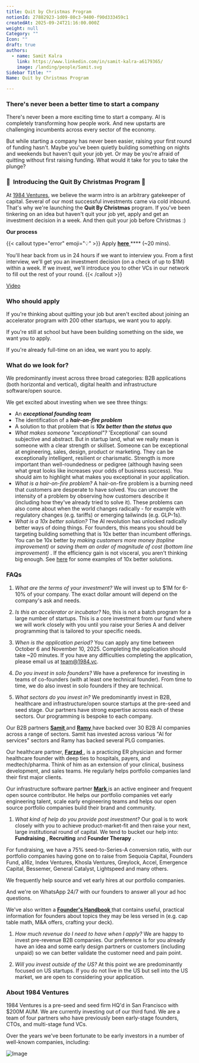 ```yaml
---
title: Quit by Christmas Program
notionId: 27882923-1d09-80c3-9400-f90d333459c1
createdAt: 2025-09-24T21:16:00.000Z
weight: null
Category: ""
Icon: ""
draft: true
authors:
  - name: Samit Kalra
    link: https://www.linkedin.com/in/samit-kalra-a6179365/
    image: /landing/people/Samit.svg
Sidebar Title: ""
Name: Quit by Christmas Program

---
```




### There's never been a better time to start a company


There's never been a more exciting time to start a company. AI is completely transforming how people work. And new upstarts are challenging incumbents across every sector of the economy.

But while starting a company has never been easier, raising your first round of funding hasn't. Maybe you've been quietly building something on nights and weekends but haven't quit your job yet. Or may be you're afraid of quitting without first raising funding. What would it take for you to take the plunge?

### 🎄  **Introducing the**  **Quit By Christmas**  **Program** 🎄


At [1984 Ventures](/), we believe the warm intro is an arbitrary gatekeeper of capital. Several of our most successful investments came via cold inbound. That's why we're launching the  **Quit By Christmas**  program. If you've been tinkering on an idea but haven't quit your job yet, apply and get an investment decision in a week. And then quit your job before Christmas :) 

 **Our process** 

{{< callout type="error" emoji="💡" >}}
Apply [ **here** ](https://apply.1984.vc/) **** (~20 mins). 

You'll hear back from us in 24 hours if we want to interview you. From a first interview, we'll get you an investment decision (on a check of up to $1M) within a week. If we invest, we'll introduce you to other VCs in our network to fill out the rest of your round. 
{{< /callout >}}


[Video](https://www.loom.com/share/e5030cfed89640988c8f9b947cc1e4d3?sid=6956d63a-e306-42bd-bd22-7d60466938bb)


###  **Who should apply** 


If you're thinking about quitting your job but aren't excited about joining an accelerator program with 200 other startups, we want you to apply.

If you're still at school but have been building something on the side, we want you to apply.

If you're already full-time on an idea, we want you to apply.

###  **What do we look for?** 


We predominantly invest across three broad categories: B2B applications (both horizontal and vertical), digital health and infrastructure software/open source. 

We get excited about investing when we see three things:

- An  ***exceptional founding team*** 
- The identification of a  ***hair-on-fire problem*** 
- A solution to that problem that is  ***10x better than the status quo*** 
-  *What makes someone "exceptional"?* 'Exceptional' can sound subjective and abstract. But in startup land, what we really mean is someone with a clear strength or skillset. Someone can be exceptional at engineering, sales, design, product or marketing. They can be exceptionally intelligent, resilient or charismatic. Strength is more important than well-roundedness or pedigree (although having seen what great looks like increases your odds of business success). You should aim to highlight what makes you exceptional in your application.
-  *What is a hair-on-fire problem?* A hair-on-fire problem is a burning need that customers are desperate to have solved. You can uncover the intensity of a problem by observing how customers describe it (including how they've already tried to solve it). These problems can also come about when the world changes radically - for example with regulatory changes (e.g. tariffs) or emerging tailwinds (e.g. GLP-1s). 
-  *What is a 10x better solution?* The AI revolution has unlocked radically better ways of doing things. For founders, this means you should be targeting building something that is 10x better than incumbent offerings. You can be 10x better by  *making customers more money (topline improvement)*  or  *saving them an order of magnitude of cost (bottom line improvement)* . If the efficiency gain is not visceral, you aren't thinking big enough. See [here](https://samit-kalra.com/blog/how-to-find-a-good-startup-idea) for some examples of 10x better solutions.
###  **FAQs** 


1.  *What are the terms of your investment?* We will invest up to $1M for 6-10% of your company. The exact dollar amount will depend on the company's ask and needs.

1.  *Is this an accelerator or incubator?* No, this is not a batch program for a large number of startups. This is a core investment from our fund where we will work closely with you until you raise your Series A and deliver programming that is tailored to your specific needs.

1.  *When is the application period?* You can apply any time between October 6 and November 10, 2025. Completing the application should take ~20 minutes. If you have any difficulties completing the application, please email us at team@1984.vc. 

1.  *Do you invest in solo founders?* We have a preference for investing in teams of co-founders (with at least one technical founder). From time to time, we do also invest in solo founders if they are technical.

1.  *What sectors do you invest in?* We predominantly invest in B2B, healthcare and infrastructure/open source startups at the pre-seed and seed stage. Our partners have strong expertise across each of these sectors. Our programming is bespoke to each company.

Our B2B partners [ **Samit** ](https://www.linkedin.com/in/samit-kalra-a6179365/) and [ **Ramy** ](https://www.linkedin.com/in/ramyadeeb/) have backed over 30 B2B AI companies across a range of sectors. Samit has invested across various "AI for services" sectors and Ramy has backed several PLG companies.

Our healthcare partner, [ **Farzad** ](https://www.linkedin.com/in/farzadsoleimani/), is a practicing ER physician and former healthcare founder with deep ties to hospitals, payers, and medtech/pharma. Think of him as an extension of your clinical, business development, and sales teams. He regularly helps portfolio companies land their first major clients.

Our infrastructure software partner [ **Mark** ](https://mdp.github.io/) is an active engineer and frequent open source contributor. He helps our portfolio companies vet early engineering talent, scale early engineering teams and helps our open source portfolio companies build their brand and community. 

1.  *What kind of help do you provide post investment?* Our goal is to work closely with you to achieve product-market-fit and then raise your next, large institutional round of capital. We tend to bucket our help into:  **Fundraising** ,  **Recruiting**  and  **Founder Therapy** .

For fundraising, we have a 75% seed-to-Series-A conversion ratio, with our portfolio companies having gone on to raise from Sequoia Capital, Founders Fund, a16z, Index Ventures, Khosla Ventures, Greylock, Accel, Emergence Capital, Bessemer, General Catalyst, Lightspeed and many others.

We frequently help source and vet early hires at our portfolio companies.

And we're on WhatsApp 24/7 with our founders to answer all your ad hoc questions.

We've also written a [ **Founder's Handbook** ](/docs/founders-handbook/) that contains useful, practical information for founders about topics they may be less versed in (e.g. cap table math, M&A offers, crafting your deck).

1.  *How much revenue do I need to have when I apply?* We are happy to invest pre-revenue B2B companies. Our preference is for you already have an idea and some early design partners or customers (including unpaid) so we can better validate the customer need and pain point. 

1.  *Will you invest outside of the US?* At this point we are predominantly focused on US startups. If you do not live in the US but sell into the US market, we are open to considering your application.
###  **About 1984 Ventures** 


1984 Ventures is a pre-seed and seed firm HQ'd in San Francisco with $200M AUM. We are currently investing out of our third fund. We are a team of four partners who have previously been early-stage founders, CTOs, and multi-stage fund VCs.

Over the years we've been fortunate to be early investors in a number of well-known companies, including:

![Image](https://prod-files-secure.s3.us-west-2.amazonaws.com/52e751b5-230f-4649-8c4e-0224e58da4f9/04b4bd06-ed65-4486-b31f-fe52f2f7f7eb/image.png?X-Amz-Algorithm=AWS4-HMAC-SHA256&X-Amz-Content-Sha256=UNSIGNED-PAYLOAD&X-Amz-Credential=ASIAZI2LB466UGQ5Z4L3%2F20251005%2Fus-west-2%2Fs3%2Faws4_request&X-Amz-Date=20251005T015037Z&X-Amz-Expires=3600&X-Amz-Security-Token=IQoJb3JpZ2luX2VjEND%2F%2F%2F%2F%2F%2F%2F%2F%2F%2FwEaCXVzLXdlc3QtMiJGMEQCIHxdVsYkmla9Va%2FpTP%2Fh%2F1uOv8p6FMnBiVL8coIn7qyHAiAgJnfmyuD2OmCMIJGwiHo7Me8xdZ9KTp0nyKcPuARWDyr%2FAwhpEAAaDDYzNzQyMzE4MzgwNSIMhEmW6qNdExrAgPDjKtwDngrDXYdM%2Br9lMNcMRmhn3kxIEa8sD5rFLyAZD2EKYS%2B1YcxpguAIeIaz0h6dwFX9roi08Q5K8FpKyJt%2BJES5L8u9ywvJU4KR2pZB0A3cLcx1%2B2spp5rfC%2BJ3FdNniafbtX5QI3FfmV%2FzKFrTqkvkX0rV86e13yUzPwh06rCzVi0k6j56sXaxtSI7uphGCRbP8J8igrBCrP3QqrCsTPPvL6J%2Fcw8fxdSFttE3s%2BLkddIgvrv5K2x2PmlGuOD1tw0GA5bsRQztrQy%2Byp82m%2Fs84uEUAC60MxK9xoB0HTGlLMa4aA46CcWSRxrqowKKO3LOK%2F7TxoQgF0tpVJBWijykshyeHeEKchaHGIUheqJocpNk23S1PEnvMeIvJgXQpHxWrIIYAGXPVwQCs5LLxVc8DMeKsS6dMZzfXiIeT4X3kpSrjZCb2HkIkd96wUXJJEM1lAbqPhb2xMy8eQsG80KqfoCe%2Bj2PpiBQqjmxXpPB0GEjBYv7K2qX4I5D2wby5OuDG7aBvXIy9lCQ1DVGO4AEAl9HHjGIvrr67zRO7z%2BIl8%2B41ravrDedvd3uMaN5FUhck8gUM63SVyHBnK6YrAdArVPH%2BKz3mp%2F0Wdhxghk9IXS3%2F36MZn4ECVVbvV4w7OGGxwY6pgE2sNxF6mPFfP1lrb9Nf8OMvI3%2B4oaZI6JAdEU2eM%2FtGVEmWpYRENHmvuiS96aikAri2c1DI9v67528YgZkhVbuCtZpnOlIKaEgHWNcXJVLie0RMfZh0mH6PWjxlQrjCcqM7WXbFkAeaW0bcewrPHSCn3AjAk7Qse3QxA0e8RLRoRHRo82cdJTGfsQ9FNUxoRkI3l%2FL%2F%2FwUvezVfxDLEfeTUE4wWt6I&X-Amz-Signature=36bfcd2e88a1f39bcd2e7168bc1ee269a8949ec4ea3dc9273e707534b68af101&X-Amz-SignedHeaders=host&x-amz-checksum-mode=ENABLED&x-id=GetObject)

